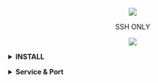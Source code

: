 <p align="center">  
    <img src="https://user-images.githubusercontent.com/76937659/153705486-44e6c1b2-74fa-4d44-be1c-36c8fdb83331.gif"/>  
  </p>  
  
   <p align="center"> 
                SSH ONLY
   </p>
  
  <p align="center">  
    <img src="https://user-images.githubusercontent.com/76937659/153705486-44e6c1b2-74fa-4d44-be1c-36c8fdb83331.gif"/>  
  </p> 
  
<b><details><summary>INSTALL</summary></b>
***Ubuntu/Debian***

***TAHAP 1***
``` 
apt update && apt upgrade
```
***TAHAP 2***
```
wget -q https://raw.githubusercontent.com/Fitunnel/AutoScriptLite/main/setup.sh && chmod +x setup.sh && ./setup.sh
```
</details>

<b><details><summary>Service & Port</summary></b> 
 <p align="center"> 
<img src="https://img.shields.io/badge/-Services%20%26%20Port-brightgreen"> 
  
```
» Open SSH                   : 80, 22
» Dropbear                   : 443, 109, 143l
» Dropbear Websocket         : 443, 109
» SSH Websocket SSL          : 443
» SSH Websocket              : 80
» SSH UDP                    : 1-65535
» OpenVPN SSL                : 443
» OpenVPN Websocket SSL      : 443
» OpenVPN TCP                : 443, 1194
» OpenVPN UDP                : 2200
» Nginx Webserver            : 443, 80, 81
» Haproxy Loadbalancer       : 443, 80
» DNS Server                 : 443, 53
» DNS Client                 : 443, 88
» OpenVPN Websocket SSL      : 443
» BadVPN 1                   : 7100
» BadVPN 2                   : 7200
» BadVPN 3                   : 7300
```
</details>
